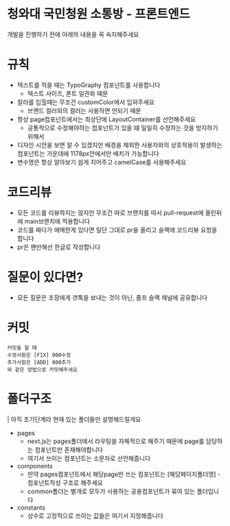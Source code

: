 # 청와대 국민청원 소통방 - 프론트엔드

개발을 진행하기 전에 아래의 내용을 꼭 숙지해주세요

# 규칙

- 텍스트를 적을 때는 TypoGraphy 컴포넌트를 사용합니다
  - 텍스트 사이즈, 폰트 일관화 때문
- 칼라를 입힐때는 무조건 customColor에서 입혀주세요
  - 브랜드 컬러외의 컬러는 사용하면 안되기 때문
- 항상 page컴포넌트에서는 최상단에 LayoutContainer를 선언해주세요
  - 공통적으로 수정해야하는 컴포넌트가 있을 떄 일일히 수정하는 것을 방지하기 위해서
- 디자인 시안을 보면 알 수 있겠지만 배경을 제외한 사용자와의 상호작용이 발생하는 컴포넌트는 가운데에 1178px안에서만 배치가 가능합니다
- 변수명은 항상 알아보기 쉽게 지어주고 camelCase를 사용해주세요

# 코드리뷰

- 모든 코드를 리뷰하지는 않지만 무조건 따로 브랜치를 따서 pull-request에 올린뒤에 main브랜치에 적용합니다
- 코드를 짜다가 애매한게 있다면 일단 그대로 pr을 올리고 슬랙에 코드리뷰 요청을 합니다
- pr은 왠만해선 한글로 작성합니다

# 질문이 있다면?

- 모든 질문은 조장에게 갠톡을 보내는 것이 아닌, 졸프 슬랙 채널에 공유합니다

# 커밋

```
커밋을 할 때
수정사항은 [FIX] 000수정
추가사항은 [ADD] 000추가
와 같은 방법으로 커밋해주세요
```

# 폴더구조

| 아직 초기단계라 현재 있는 폴더들만 설명해드릴게요

- pages
  - next.js는 pages폴더에서 라우팅을 자체적으로 해주기 때문에 page를 담당하는 컴포넌트만 존재해야합니다
  - 여기서 쓰이는 컴포넌트는 소문자로 선언해줍니다
- components
  - 만약 pages컴포넌트에서 해당page만 쓰는 컴포넌트는 [해당페이지폴더명] - 컴포넌트작성 구조로 해주세요
  - common폴더는 별개로 모두가 사용하는 공용컴포넌트가 묶여 있는 폴더입니다
- constants
  - 상수로 고정적으로 쓰이는 값들은 여기서 지정해줍니다
